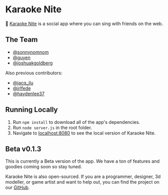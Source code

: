 # Karaoke Nite

🔮 [Karaoke Nite](https://karaokenite.co) is a social app where you can sing with friends on the web. 

## The Team

- [@sonnynomnom](https://twitter.com/sonnynomnom)
- [@guyen](https://www.linkedin.com/in/guyendinh)
- [@joshuakgoldberg](https://twitter.com/JoshuaKGoldberg)

Also previous contributors:

- [@jacq_ilu](https://twitter.com/jackieis_online)
- [@irlfede](https://twitter.com/irlfede)
- [@haydenlee37](https://twitter.com/HaydenLee37)

## Running Locally

1. Run `npm install` to download all of the app's dependencies.
2. Run `node server.js` in the root folder.
3. Navigate to [localhost:8080](http://localhost:8080) to see the local version of Karaoke Nite.

## Beta v0.1.3

This is currently a Beta version of the app. We have a ton of features and goodies coming soon so stay tuned.

Karaoke Nite is also open-sourced. If you are a programmer, designer, 3d modeller, or game artist and want to help out, you can find the project on our [GitHub](https://github.com/karaokenite).
